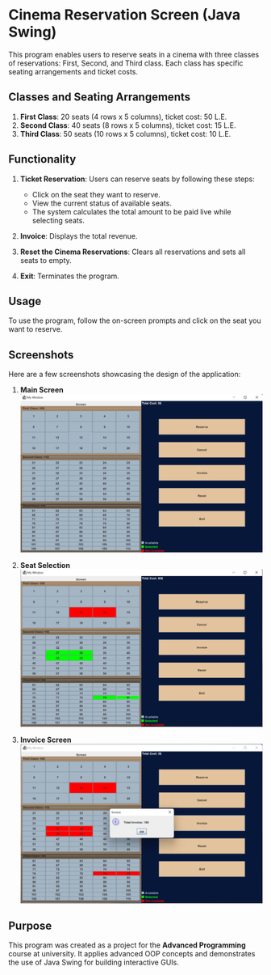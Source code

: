 # Cinema Reservation Screen (Java Swing)

This program enables users to reserve seats in a cinema with three classes of reservations: First, Second, and Third class. Each class has specific seating arrangements and ticket costs.

## Classes and Seating Arrangements

1. **First Class**: 20 seats (4 rows x 5 columns), ticket cost: 50 L.E.  
2. **Second Class**: 40 seats (8 rows x 5 columns), ticket cost: 15 L.E.  
3. **Third Class**: 50 seats (10 rows x 5 columns), ticket cost: 10 L.E.  

## Functionality

1. **Ticket Reservation**: Users can reserve seats by following these steps:  
   - Click on the seat they want to reserve.  
   - View the current status of available seats.  
   - The system calculates the total amount to be paid live while selecting seats.  

2. **Invoice**: Displays the total revenue.  

3. **Reset the Cinema Reservations**: Clears all reservations and sets all seats to empty.  

4. **Exit**: Terminates the program.  

## Usage

To use the program, follow the on-screen prompts and click on the seat you want to reserve.

## Screenshots

Here are a few screenshots showcasing the design of the application:

1. **Main Screen**  
   ![Main Screen](screenshots/main_screen.png "Main Screen")

2. **Seat Selection**  
   ![Seat Selection](screenshots/seat_selection.png "Seat Selection")

3. **Invoice Screen**  
   ![Invoice Screen](screenshots/invoice_screen.png "Invoice Screen")

## Purpose

This program was created as a project for the **Advanced Programming** course at university. It applies advanced OOP concepts and demonstrates the use of Java Swing for building interactive GUIs.
